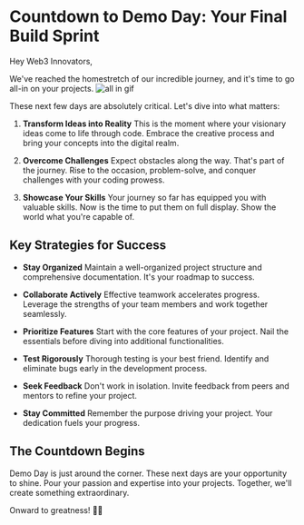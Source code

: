 # Countdown to Demo Day: Your Final Build Sprint

Hey Web3 Innovators,

We've reached the homestretch of our incredible journey, and it's time to go all-in on your projects.
![all in gif](https://media.giphy.com/media/WOqPbwiIT5xM5CrH2a/giphy.gif)

These next few days are absolutely critical. Let's dive into what matters:

1. **Transform Ideas into Reality**
   This is the moment where your visionary ideas come to life through code. Embrace the creative process and bring your concepts into the digital realm.

2. **Overcome Challenges**
   Expect obstacles along the way. That's part of the journey. Rise to the occasion, problem-solve, and conquer challenges with your coding prowess.

3. **Showcase Your Skills**
   Your journey so far has equipped you with valuable skills. Now is the time to put them on full display. Show the world what you're capable of.

## Key Strategies for Success

- **Stay Organized**
  Maintain a well-organized project structure and comprehensive documentation. It's your roadmap to success.

- **Collaborate Actively**
  Effective teamwork accelerates progress. Leverage the strengths of your team members and work together seamlessly.

- **Prioritize Features**
  Start with the core features of your project. Nail the essentials before diving into additional functionalities.

- **Test Rigorously**
  Thorough testing is your best friend. Identify and eliminate bugs early in the development process.

- **Seek Feedback**
  Don't work in isolation. Invite feedback from peers and mentors to refine your project.

- **Stay Committed**
  Remember the purpose driving your project. Your dedication fuels your progress.

## The Countdown Begins

Demo Day is just around the corner. These next days are your opportunity to shine. Pour your passion and expertise into your projects. Together, we'll create something extraordinary.

Onward to greatness! 💪🚀
